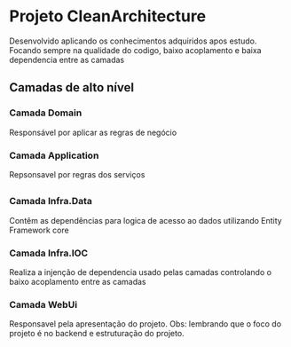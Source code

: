 # Projeto CleanArchitecture

Desenvolvido aplicando os conhecimentos adquiridos apos estudo.
Focando sempre na qualidade do codigo, baixo acoplamento e baixa dependencia entre as camadas

## Camadas de alto nível 

### Camada Domain
Responsável por aplicar as regras de negócio 

### Camada Application
Repsonsavel por regras dos serviços
##
### Camada Infra.Data
Contêm as dependências para logica de acesso ao dados utilizando Entity Framework core

### Camada Infra.IOC
Realiza a injenção de dependencia usado pelas camadas controlando o baixo acoplamento entre as camadas

### Camada WebUi
Responsavel pela apresentação do projeto.
Obs: lembrando que o foco do projeto é no backend e estruturação do projeto.
